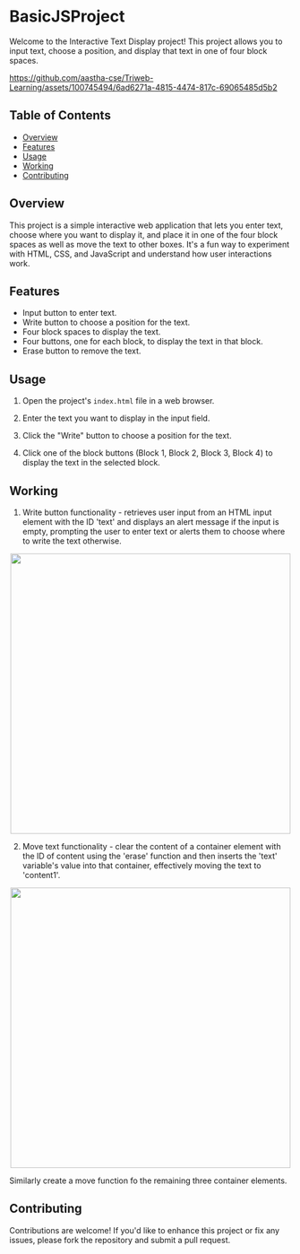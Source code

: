 # BasicJSProject

Welcome to the Interactive Text Display project! This project allows you to input text, choose a position, and display that text in one of four block spaces.




https://github.com/aastha-cse/Triweb-Learning/assets/100745494/6ad6271a-4815-4474-817c-69065485d5b2


## Table of Contents

- [Overview](#overview)
- [Features](#features)
- [Usage](#usage)
- [Working](#working)
- [Contributing](#contributing)

## Overview

This project is a simple interactive web application that lets you enter text, choose where you want to display it, and place it in one of the four block spaces as well as move the text to other boxes. It's a fun way to experiment with HTML, CSS, and JavaScript and understand how user interactions work.

## Features

- Input button to enter text.
- Write button to choose a position for the text.
- Four block spaces to display the text.
- Four buttons, one for each block, to display the text in that block.
- Erase button to remove the text.

## Usage

1. Open the project's `index.html` file in a web browser.

2. Enter the text you want to display in the input field.

3. Click the "Write" button to choose a position for the text.

4. Click one of the block buttons (Block 1, Block 2, Block 3, Block 4) to display the text in the selected block.

## Working

1. Write button functionality - retrieves user input from an HTML input element with the ID 'text' and displays an alert message if the input is empty, prompting the user to enter text or alerts them to choose where to write the text otherwise.

<p align="center">
<img src="https://github.com/aastha-cse/Triweb-Learning/assets/100745494/fb924252-ddaa-45df-92b5-bbf00d267598" width="500" >
</p>

2. Move text functionality - clear the content of a container element with the ID of content using the 'erase' function and then inserts the 'text' variable's value into that container, effectively moving the text to 'content1'.

<p align="center">
<img src="https://github.com/aastha-cse/Triweb-Learning/assets/100745494/313329e1-6285-472e-8892-9a940e3a17fe" width="500">
</p>

Similarly create a move function fo the remaining three container elements.

## Contributing

Contributions are welcome! If you'd like to enhance this project or fix any issues, please fork the repository and submit a pull request.

